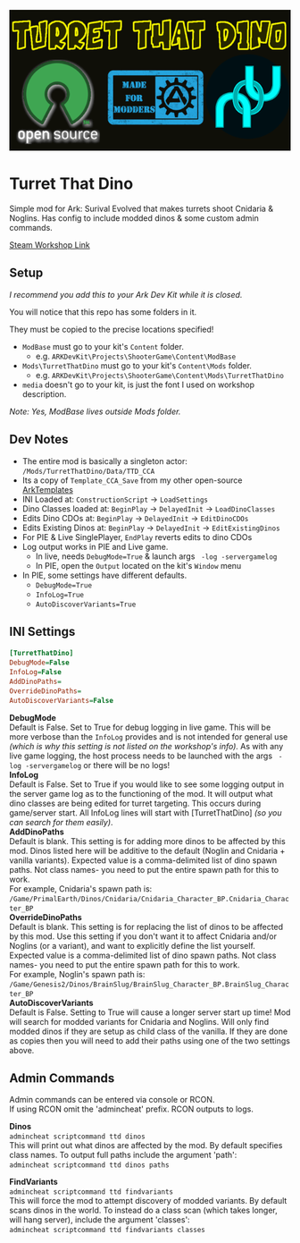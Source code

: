 ![Turret That Dino](https://github.com/Kozenomenon/TurretThatDino_Source/blob/main/Mods/TurretThatDino/Icon/TTD_Repo_Icon.png?raw=true)

# Turret That Dino
 Simple mod for Ark: Surival Evolved that makes turrets shoot Cnidaria & Noglins. Has config to include modded dinos & some custom admin commands.
 
 [Steam Workshop Link](https://steamcommunity.com/sharedfiles/filedetails/?id=2591969003)

## Setup
 _I recommend you add this to your Ark Dev Kit while it is closed._
 
 You will notice that this repo has some folders in it. 
 
 They must be copied to the precise locations specified! 
 - `ModBase` must go to your kit's `Content` folder. 
   - e.g. `ARKDevKit\Projects\ShooterGame\Content\ModBase` 
 - `Mods\TurretThatDino` must go to your kit's `Content\Mods` folder. 
   - e.g. `ARKDevKit\Projects\ShooterGame\Content\Mods\TurretThatDino` 
 - `media` doesn't go to your kit, is just the font I used on workshop description. 
 
 _Note: Yes, ModBase lives outside Mods folder._ 
 
## Dev Notes 
 - The entire mod is basically a singleton actor: `/Mods/TurretThatDino/Data/TTD_CCA` 
 - Its a copy of `Template_CCA_Save` from my other open-source [ArkTemplates](https://github.com/Kozenomenon/ArkTemplates) 
 - INI Loaded at: `ConstructionScript` -> `LoadSettings` 
 - Dino Classes loaded at: `BeginPlay` -> `DelayedInit` -> `LoadDinoClasses` 
 - Edits Dino CDOs at: `BeginPlay` -> `DelayedInit` -> `EditDinoCDOs` 
 - Edits Existing Dinos at: `BeginPlay` -> `DelayedInit` -> `EditExistingDinos` 
 - For PIE & Live SinglePlayer, `EndPlay` reverts edits to dino CDOs 
 - Log output works in PIE and Live game. 
   - In live, needs `DebugMode=True` & launch args ` -log -servergamelog` 
   - In PIE, open the `Output` located on the kit's `Window` menu 
 - In PIE, some settings have different defaults. 
   - `DebugMode=True` 
   - `InfoLog=True` 
   - `AutoDiscoverVariants=True` 
 
## INI Settings
```ini
[TurretThatDino]
DebugMode=False
InfoLog=False
AddDinoPaths=
OverrideDinoPaths=
AutoDiscoverVariants=False
```
**DebugMode** <br> 
Default is False. Set to True for debug logging in live game. This will be more verbose than the `InfoLog` provides and is not intended for general use _(which is why this setting is not listed on the workshop's info)._ As with any live game logging, the host process needs to be launched with the args ` -log -servergamelog` or there will be no logs! <br>
**InfoLog** <br>
Default is False. Set to True if you would like to see some logging output in the server game log as to the functioning of the mod. It will output what dino classes are being edited for turret targeting. This occurs during game/server start. All InfoLog lines will start with [TurretThatDino] _(so you can search for them easily)_. <br>
**AddDinoPaths** <br>
Default is blank. This setting is for adding more dinos to be affected by this mod. Dinos listed here will be additive to the default (Noglin and Cnidaria + vanilla variants). 
Expected value is a comma-delimited list of dino spawn paths. Not class names- you need to put the entire spawn path for this to work. <br>
For example, Cnidaria's spawn path is: <br>
`/Game/PrimalEarth/Dinos/Cnidaria/Cnidaria_Character_BP.Cnidaria_Character_BP` <br>
**OverrideDinoPaths** <br>
Default is blank. This setting is for replacing the list of dinos to be affected by this mod. Use this setting if you don't want it to affect Cnidaria and/or Noglins (or a variant), and want to explicitly define the list yourself. 
Expected value is a comma-delimited list of dino spawn paths. Not class names- you need to put the entire spawn path for this to work. <br>
For example, Noglin's spawn path is: <br>
`/Game/Genesis2/Dinos/BrainSlug/BrainSlug_Character_BP.BrainSlug_Character_BP` <br>
**AutoDiscoverVariants** <br>
Default is False. Setting to True will cause a longer server start up time! Mod will search for modded variants for Cnidaria and Noglins. Will only find modded dinos if they are setup as child class of the vanilla. If they are done as copies then you will need to add their paths using one of the two settings above. <br> 

## Admin Commands
Admin commands can be entered via console or RCON. <br> 
If using RCON omit the 'admincheat' prefix. RCON outputs to logs. 

**Dinos** <br> 
`admincheat scriptcommand ttd dinos` <br> 
This will print out what dinos are affected by the mod. By default specifies class names. To output full paths include the argument 'path': <br> 
`admincheat scriptcommand ttd dinos paths` 

**FindVariants** <br> 
`admincheat scriptcommand ttd findvariants` <br> 
This will force the mod to attempt discovery of modded variants. By default scans dinos in the world. To instead do a class scan (which takes longer, will hang server), include the argument 'classes': <br> 
`admincheat scriptcommand ttd findvariants classes`